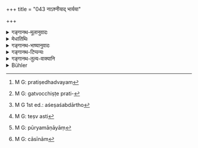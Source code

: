 +++
title = "043 नाऽश्नीयाद् भार्यया"

+++

<details><summary>गङ्गानथ-मूलानुवादः</summary>

He shall not eat with his wife; nor shall he look at her while she is eating, or snoring, or yawning, or sitting at her ease.—(43)
</details>

<details><summary>मेधातिथिः</summary>

"नित्यम् आस्यं शुचि स्त्रीणाम्" (म्ध् ५.१३०) इति शुचित्ववचनम्, "स्त्रीशूद्रोच्छिष्टम्" (म्ध् ११.१५२) इति च प्रतिषेधः । द्वयम्[^१०२] अपि विषयविभागेन व्यवस्थितम् । तत्र शुचित्ववचनं "स्त्रियश् च रतिसंसर्गे" (ब्ध् १.९.२) इति स्मृत्यन्त्रदर्सनेन रतिस्त्रीविषयं विज्ञायते । अतः प्रतिषेधो ऽपि पारिशेष्याद् अरतिस्त्रीषु मातृभगिन्यादिषु द्रष्टव्यः । यतो रतिर् नेह प्रीतिमात्रम्, किं तर्हि मन्मथनिमित्तो भावविशेष इति शृङ्गारपूर्वको ऽभिलाषादिरूपः । अतस् तद्युक्तासु शुचित्वम्, विपरीतासु प्रतिषेधः ।


[^१०२]:
     M G: pratiṣedhadvayam

- रतिनिमित्तार्थतया भार्यया सह भोजने प्राप्ते वचनम् इदम् आरभ्यते- **नाश्नीयाद् भार्यया सार्धम्** इति । 

- अथ संसर्गग्रहणेन वृषस्यतो संप्रयोगविशेषः कथ्यते । तदानीं परिचुम्बनाद् एव शुचित्वम् इति नास्ति भार्यया सह भोजनप्राप्तिः । 

- तत्रेदं पुनर्वचनं व्रतज्ञापनार्थम् । ततश् च यावज्जीविकः संकल्पः कर्तव्यो यथा भार्यया सह भोजनं न भवति । 

- एतच् च सहभोजनम् एकाधिकरणम् एककालदेशं नञर्थविषयतया चोद्यत इति गतोच्छिष्टप्रतिषेधगतार्थशङ्केति[^१०३] । स पुनर् अयम् ईदृशः सहार्थविशेषः प्रमाणान्तरतः स्मृत्यन्तरसमाचारादेः । शेषशब्दार्थो[^१०४] ह्य् अन्यापेक्षितमात्रम् । तथा "इतरान् अपि सख्यादीन् । । । भोजयेत् सह भार्यया" (म्ध् ३.१०३) इति । नात्रैकाधिकरणता भुजेर् अवगम्यते, किं तर्हि भार्यया समानदेशता भोक्तुः, समानकालता वा । 


[^१०४]:
     M G 1st ed.: aśeṣaśabdārtho


[^१०३]:
     M G: gatvocchiṣṭe prati-

- <u>अन्ये</u> त्व् अन्यद् उच्छिष्टम् इति व्याचक्षते- भुक्तोज्झितम् उच्छिष्टम् । एकस्यां तु पत्न्यां एकस्मिन् कार्ये सह भोजनम् । 

- <u>एवं तु</u> व्याख्यायमाने शूद्रेण सह भोजनं प्रतिषिद्धं स्यात्, प्रसिद्धिश् च त्यक्ता भवेत् । अस्य संस्पर्शाद् उच्छिष्टव्यवहारः, सहभोजनेनापि तद् अस्ति[^१०५] । 


[^१०५]:
     M G: teṣv asti

- <u>केचित्</u> तु समानदेशकालम् एव भोजनं प्रतिषिद्धम्, दृष्टार्थत्वाद् उपदेशस्येति । पुंसा स्वभावभेदात् कश्चिद् बहुभोजिन्या न तुष्येत्, अन्यः स्वल्पभोजिन्याम् अपि विश्रम्भयतीति छद्मना वर्तते- मम पुरतः स्वल्पम् अश्नाति इति ।

- तथासदृशा एवम् अन्ये ऽपि नियमाः । **नैनाम् ईक्षेत चाश्नतीम्** । पश्यतो हि भुञ्जाना विवृतास्यतया रूपविकारेण भर्त्रे न रोचेत । क्षवथुः शिरस्थेन वायुना पूर्यमाणाया[^१०६] नासिकायाः शब्दस् तत्रापि वक्त्रवैकृत्यात् प्रीतिर् न स्यात् । **जृम्भमाणा**स्येन विलम्बितं वायोर् उच्छ्वसनम् अङ्गप्रत्यङ्गप्रसारणं वा । तद् अप्य् एवम् एव । **यथासुखं चासीना**[^१०७] अनवग्रथितकेशी भूमौ निपतितगात्री वा ॥ ४.४३ ॥


[^१०७]:
     M G: cāsīnām


[^१०६]:
     M G: pūryamāṇāyāṃ
</details>

<details><summary>गङ्गानथ-भाष्यानुवादः</summary>

Under 5.130, it is said that ‘the mouth of women is always pure,’ and again one is advised to avoid ‘the leavings of women and Śūdras.’ Both of these are true within their own limited sphere. When the mouth is said to be ‘ever pure,’ it refers to the time of sexual intercourse, in view of what has been declared in another *Smṛti* regarding ‘the purity of the woman during sexual intercourse.’ From this it follows that the prohibition applies to such a woman with whom one can never have such intercourse; *e.g*., the mother, the sister, and the like. Specially because what is prohibited here is not simply *affectionate treatment*, but the entertaining of thoughts of love and longing preceded by the erotic sentiment. Hence it follows that the ‘purity’ pertains to woman related to such intercourse, and the prohibition to those not so related.

The above considerations would give rise to the notion that one may eat with one’s wife, who serves the purposes of sexual intercourse; hence with a view to preclude such an idea, the text proceeds to declare—‘*he shall not eat with his wife*.’

“As a matter of fact, what has been said regarding the ‘purity’ of the woman’s mouth, refers to a particular form of advances that the man in love generally makes, so that the purity can refer only to the act of
*kissing*; and there is no possibility of its making any one inclined to
eat with his wife.”

But the reiteration contained in the present verse is meant to show the form of the *observance*; which means that one should make a life-long vow that ‘he shall never eat with his wife.’

The ‘eating together’ that is mentioned here as the object of prohibition is—(*a*) eating out of the same dish, (*b*) eating at the same time and (*c*) eating at the same place. So that there can. be no room for the idea that the pohibition applies to ‘leavings.’ That the meaning of ‘eating *together*’ is as just mentioned we gather from other Smṛti texts and from usage; as for ‘leavings,’ this term can only mean what has been left.’ Thus, then, when it is said that—‘his friends and others he shall feed *with his wife*’ (3.113),—it is clear that what is meant is, *not* that they shall eat out *of the same dish* with the wife, but that they shall eat at the same time and place with her. \[Hence, it must be these latter that are forbidden by the present verse\].

Others have explained ‘leavings’ as something different—as what has been left after one has eaten. So that it would not be a case of ‘eating the leavings’ when one eats in the same dish with one’s wife.

According to this explanation, what would be the object of the prohibition would be *the eating with Śrūdas* (*Śūdras*?) only; and this would involve the abandoning of universally accepted notions, under which mere touch (of the Śūdra) is regarded as constituting ‘*ucciṣṭa*,’ ‘leaving;’ and this touch is present also when two persons are ‘eating together.’

Some people hold that what is forbidden is eating at the same time and place; that this is so, follows from the fact that the teaching herein contained is with a view to a visible purpose; the prohibition therefore being based upon the fact that men differ in their nature, some men are not pleased with their wife eating large quantities, while there are others who, on finding their wife eating little, think that she is deceiving him by eating little in his presence.

Similar to the above are the other restrictions: ‘*he shall not look at her while she is eating*;’ if he sees her while eating, when she may be opening her mouth wide, she may look ugly and thus fail to please her husband.

‘*Snoring*’—is the sound made by the nose filled with the wind passing down from the head. Here also the disfiguring of the face is likely to make the husband displeased.

‘*Yawning*’—the prolonged breathing out of air with the mouth, or the spreading out of the body and limbs. This also is undesirable on the said grounds.

‘*Sitting at her ease*’—with hair diśevelled, with the body thrown upon the ground.—(43)
</details>

<details><summary>गङ्गानथ-टिप्पन्यः</summary>

This verse is quoted in *Aparārka* (p. 180);—in *Mitākṣarā*, (on
1.125);—in *Madanapārijāta* (p. 123);—in *Vīramitrodaya*. (Āhnika, p.
479, and again in Saṃskāra, p. 578);—in *Saṃskāramayūkha*, (p. 71);—and
in *Smṛtisāroddhāra*, (p. 320).
</details>

<details><summary>गङ्गानथ-तुल्य-वाक्यानि</summary>

**(verses 4.43-44)  
**

*Viṣṇu* (68.46).—‘He shall not eat with his wife, nor in the sky, nor
standing, nor while many men are looking on.’

*Viṣṇu* (71.25).—‘He shall not look at his wife while she is eating.’

*Viṣṇu* (72.26)—‘Nor a naked woman.’

*Gautama* (9.33).—‘He shall avoid the following:—kindling fire with the
mouth, wrangling, obtrusive wearing of garlands and sandal-paste, eating
with his wife, looking at her while she is applying collyrium to her
eyes, entering by the wrong door, eating while seated on a chair,
swimming in rivers, climbing of trees, etc., etc.’

*Śukranīti* (4.4.29).—‘Then her husband and lastly she herself shall
partake of food at the instance of her husband. She should then devote
her time to the examining of income and expenditure.’

*Vaśiṣṭha* (12.29).—‘Not between two fires, nor between two Brāhmaṇas,
nor with his wife, shall one eat; by so doing, one obtains offspring
devoid of virility; this we learn from the Vājasaneya texts.’

*Yājñavalkya* (1.131).—‘He shall not eat where his wife can see him, nor
with a single cloth, nor standing.’

*Yājñavalkya* (l.135).—‘He shall not look at the naked woman, nor after
intercourse.’

*Aṅgiras* (Vīramitrodaya-Āhnika, p. 479).—‘The wise do not perceive any
harm in a man eating with his own wife, or her leavings.’

*Smṛtyarthasāra* (Do.).—‘He shall not eat with his wife.’
</details>

<details><summary>Bühler</summary>

043	Let him not eat in the company of his wife, nor look at her, while she eats, sneezes, yawns, or sits at her ease.
</details>

